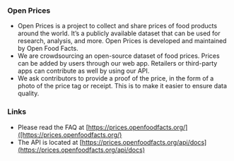 ### Open Prices
* Open Prices is a project to collect and share prices of food products around the world. It’s a publicly available dataset that can be used for research, analysis, and more. Open Prices is developed and maintained by Open Food Facts.
* We are crowdsourcing an open-source dataset of food prices. Prices can be added by users through our web app. Retailers or third-party apps can contribute as well by using our API.
* We ask contributors to provide a proof of the price, in the form of a photo of the price tag or receipt. This is to make it easier to ensure data quality.

### Links
* Please read the FAQ at [https://prices.openfoodfacts.org/]([https://prices.openfoodfacts.org/)
* The API is located at [https://prices.openfoodfacts.org/api/docs](https://prices.openfoodfacts.org/api/docs)
